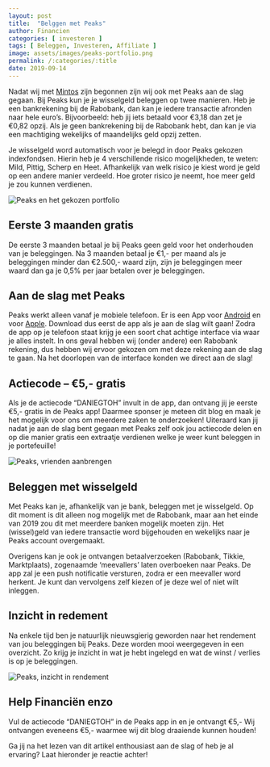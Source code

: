 ```yaml
---
layout: post
title:  "Belggen met Peaks"
author: Financien
categories: [ investeren ]
tags: [ Beleggen, Investeren, Affiliate ]
image: assets/images/peaks-portfolio.png
permalink: /:categories/:title
date: 2019-09-14
---
```


Nadat wij met [Mintos][Mintoslnk] zijn begonnen zijn wij ook met Peaks aan de slag gegaan. Bij Peaks kun je je wisselgeld beleggen op twee manieren. Heb je een bankrekening bij de Rabobank, dan kan je iedere transactie afronden naar hele euro’s. Bijvoorbeeld: heb jij iets betaald voor €3,18 dan zet je €0,82 opzij.
Als je geen bankrekening bij de Rabobank hebt, dan kan je via een machtiging wekelijks of maandelijks geld opzij zetten.

Je wisselgeld word automatisch voor je belegd in door Peaks gekozen indexfondsen. Hierin heb je 4 verschillende risico mogelijkheden, te weten: Mild, Pittig, Scherp en Heet. Afhankelijk van welk risico je kiest word je geld op een andere manier verdeeld. Hoe groter risico je neemt, hoe meer geld je zou kunnen verdienen.

![Peaks en het gekozen portfolio](/assets/images/peaks-portfolio.png)

## Eerste 3 maanden gratis
De eerste 3 maanden betaal je bij Peaks geen geld voor het onderhouden van je beleggingen. Na 3 maanden betaal je €1,- per maand als je beleggingen minder dan €2.500,- waard zijn, zijn je beleggingen meer waard dan ga je 0,5% per jaar betalen over je beleggingen.

## Aan de slag met Peaks
Peaks werkt alleen vanaf je mobiele telefoon. Er is een App voor [Android][Androidlnk] en voor [Apple][Applelnk]. Download dus eerst de app als je aan de slag wilt gaan! Zodra de app op je telefoon staat krijg je een soort chat achtige interface via waar je alles instelt.
In ons geval hebben wij (onder andere) een Rabobank rekening, dus hebben wij ervoor gekozen om met deze rekening aan de slag te gaan. Na het doorlopen van de interface konden we direct aan de slag!

## Actiecode – €5,- gratis
Als je de actiecode “DANIEGTOH” invult in de app, dan ontvang jij je eerste €5,- gratis in de Peaks app! Daarmee sponser je meteen dit blog en maak je het mogelijk voor ons om meerdere zaken te onderzoeken! Uiteraard kan jij nadat je aan de slag bent gegaan met Peaks zelf ook jou actiecode delen en op die manier gratis een extraatje verdienen welke je weer kunt beleggen in je portefeuille!

![Peaks, vrienden aanbrengen](/assets/images/peaks-vrienden-uitnodigen.png)

## Beleggen met wisselgeld
Met Peaks kan je, afhankelijk van je bank, beleggen met je wisselgeld. Op dit moment is dit alleen nog mogelijk met de Rabobank, maar aan het einde van 2019 zou dit met meerdere banken mogelijk moeten zijn. Het (wissel)geld van iedere transactie word bijgehouden en wekelijks naar je Peaks account overgemaakt.

Overigens kan je ook je ontvangen betaalverzoeken (Rabobank, Tikkie, Marktplaats), zogenaamde ‘meevallers’ laten overboeken naar Peaks. De app zal je een push notificatie versturen, zodra er een meevaller word herkent. Je kunt dan vervolgens zelf kiezen of je deze wel of niet wilt inleggen.

## Inzicht in redement
Na enkele tijd ben je natuurlijk nieuwsgierig geworden naar het rendement van jou beleggingen bij Peaks. Deze worden mooi weergegeven in een overzicht.
Zo krijg je inzicht in wat je hebt ingelegd en wat de winst / verlies is op je beleggingen.

![Peaks, inzicht in rendement](/assets/images/peaks-mijn-rendement.png)

## Help Financiën enzo
Vul de actiecode “DANIEGTOH” in de Peaks app in en je ontvangt €5,- Wij ontvangen eveneens €5,- waarmee wij dit blog draaiende kunnen houden!

Ga jij na het lezen van dit artikel enthousiast aan de slag of heb je al ervaring? Laat hieronder je reactie achter!

[Mintoslnk]: /investeren/eerste-stappen-met-mintos
[Androidlnk]: https://play.google.com/store/apps/details?id=com.peaks&hl=nl
[Applelnk]: https://apps.apple.com/nl/app/peaks-beleggen/id1290848175

